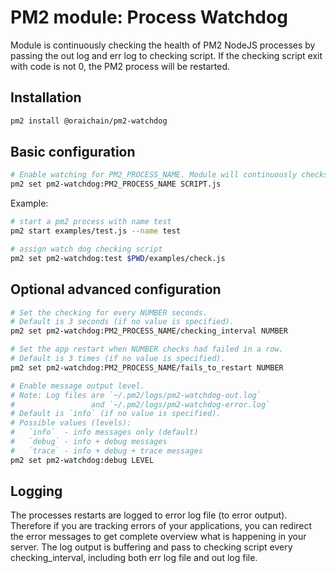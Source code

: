 # PM2 module: Process Watchdog

Module is continuously checking the health of PM2 NodeJS processes by passing the out log and err log to checking script. If the checking script exit with code is not 0, the PM2 process will be restarted.

## Installation

```bash
pm2 install @oraichain/pm2-watchdog
```

## Basic configuration

```bash
# Enable watching for PM2_PROCESS_NAME. Module will continuously checks the validity of logs.
pm2 set pm2-watchdog:PM2_PROCESS_NAME SCRIPT.js

```

Example:

```bash
# start a pm2 process with name test
pm2 start examples/test.js --name test

# assign watch dog checking script
pm2 set pm2-watchdog:test $PWD/examples/check.js
```

## Optional advanced configuration

```bash
# Set the checking for every NUMBER seconds.
# Default is 3 seconds (if no value is specified).
pm2 set pm2-watchdog:PM2_PROCESS_NAME/checking_interval NUMBER

# Set the app restart when NUMBER checks had failed in a row.
# Default is 3 times (if no value is specified).
pm2 set pm2-watchdog:PM2_PROCESS_NAME/fails_to_restart NUMBER

# Enable message output level.
# Note: Log files are `~/.pm2/logs/pm2-watchdog-out.log`
#                 and `~/.pm2/logs/pm2-watchdog-error.log`
# Default is `info` (if no value is specified).
# Possible values (levels):
#   `info`  - info messages only (default)
#   `debug` - info + debug messages
#   `trace` - info + debug + trace messages
pm2 set pm2-watchdog:debug LEVEL
```

## Logging

The processes restarts are logged to error log file (to error output).
Therefore if you are tracking errors of your applications, you can redirect the error messages to get complete overview what is happening in your server.
The log output is buffering and pass to checking script every checking_interval, including both err log file and out log file.
